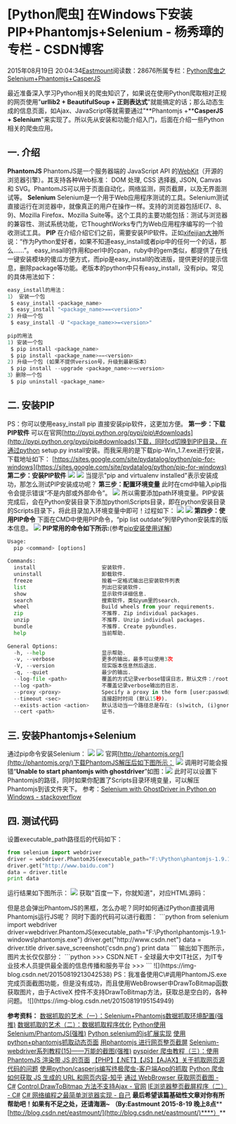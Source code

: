 
# [Python爬虫] 在Windows下安装PIP+Phantomjs+Selenium - 杨秀璋的专栏 - CSDN博客

2015年08月19日 20:04:34[Eastmount](https://me.csdn.net/Eastmount)阅读数：28676所属专栏：[Python爬虫之Selenium+Phantomjs+CasperJS](https://blog.csdn.net/column/details/eastmount-spider.html)



最近准备深入学习Python相关的爬虫知识了，如果说在使用Python爬取相对正规的网页使用"**urllib2 + BeautifulSoup + 正则表达式**"就能搞定的话；那么动态生成的信息页面，如Ajax、JavaScript等就需要通过"**Phantomjs
 +****CasperJS + Selenium**"来实现了。所以先从安装和功能介绍入门，后面在介绍一些Python相关的爬虫应用。
## 一. 介绍
**PhantomJS**
PhantomJS是一个服务器端的 JavaScript API 的[WebKit](http://baike.baidu.com/link?url=2KTqOPM_VIV6Etls4s1esrsIGg6ntkgi5tP46b2gqxR1V319nkYrwPpUBZWMxKYQvRHYUEuBrFxXNRKk7vWGmq)（开源的浏览器引擎）。其支持各种Web标准：
 DOM 处理, CSS 选择器, JSON, Canvas 和 SVG。PhantomJS可以用于页面自动化，网络监测，网页截屏，以及无界面测试等。
**Selenium**
Selenium是一个用于Web应用程序测试的工具。Selenium测试直接运行在浏览器中，就像真正的用户在操作一样。支持的浏览器包括IE(7、8、9)、Mozilla Firefox、Mozilla Suite等。这个工具的主要功能包括：测试与浏览器的兼容性、测试系统功能，它ThoughtWorks专门为Web应用程序编写的一个验收测试工具。
**PIP**
在介绍介绍它们之前，需要安装PIP软件。正如[xifeijian大神](http://blog.csdn.net/xifeijian/article/details/12576455)所说：“作为Python爱好者，如果不知道easy_install或者pip中的任何一个的话，那么......”。
easy_insall的作用和perl中的cpan，ruby中的gem类似，都提供了在线一键安装模块的傻瓜方便方式，而pip是easy_install的改进版，提供更好的提示信息，删除package等功能。老版本的python中只有easy_install，没有pip。常见的具体用法如下：

```python
easy_install的用法：  
1） 安装一个包  
 $ easy_install <package_name>  
 $ easy_install "<package_name>==<version>"  
2) 升级一个包  
 $ easy_install -U "<package_name>>=<version>"  
  
pip的用法  
1) 安装一个包  
 $ pip install <package_name>  
 $ pip install <package_name>==<version>  
2) 升级一个包 (如果不提供version号，升级到最新版本）  
 $ pip install --upgrade <package_name>>=<version>  
3）删除一个包  
 $ pip uninstall <package_name>
```

## 二. 安装PIP
PS：你可以使用easy_install pip 直接安装pip软件，这更加方便。
**第一步：下载PIP软件**
可以在官网[http://pypi.python.org/pypi/pip\#downloads](http://pypi.python.org/pypi/pip#downloads)下载，同时cd切换到PIP目录，在通过python
 setup.py install安装。而我采用的是下载pip-Win_1.7.exe进行安装，下载地址如下：
[https://sites.google.com/site/pydatalog/python/pip-for-windows](https://sites.google.com/site/pydatalog/python/pip-for-windows)
**第二步：安装PIP软件**
![](https://img-blog.csdn.net/20150819191610482)
![](https://img-blog.csdn.net/20150819191652551)
当提示"pip and virtualenv installed"表示安装成功，那怎么测试PIP安装成功呢？
**第三步：配置环境变量**
此时在cmd中输入pip指令会提示错误“不是内部或外部命令”。
![](https://img-blog.csdn.net/20150819192258231)
所以需要添加path环境变量。PIP安装完成后，会在Python安装目录下添加python\Scripts目录，即在python安装目录的Scripts目录下，将此目录加入环境变量中即可！过程如下：
![](https://img-blog.csdn.net/20150819191909357)
![](https://img-blog.csdn.net/20150819191929044)
**第四步：使用PIP命令**
下面在CMD中使用PIP命令，“pip list outdate”列举Python安装库的版本信息。
![](https://img-blog.csdn.net/20150819192428460)
**PIP常用的命令如下所示:**(参考[pip安装使用详解](http://www.ttlsa.com/python/how-to-install-and-use-pip-ttlsa/))
```python
Usage:     
  pip <command> [options]  
   
Commands:  
  install                     安装软件.  
  uninstall                   卸载软件.  
  freeze                      按着一定格式输出已安装软件列表  
  list                        列出已安装软件.  
  show                        显示软件详细信息.  
  search                      搜索软件，类似yum里的search.  
  wheel                       Build wheels from your requirements.  
  zip                         不推荐. Zip individual packages.  
  unzip                       不推荐. Unzip individual packages.  
  bundle                      不推荐. Create pybundles.  
  help                        当前帮助.  
   
General Options:  
  -h, --help                  显示帮助.  
  -v, --verbose               更多的输出，最多可以使用3次  
  -V, --version               现实版本信息然后退出.  
  -q, --quiet                 最少的输出.  
  --log-file <path>           覆盖的方式记录verbose错误日志，默认文件：/root/.pip/pip.log  
  --log <path>                不覆盖记录verbose输出的日志.  
  --proxy <proxy>             Specify a proxy in the form [user:passwd@]proxy.server:port.  
  --timeout <sec>             连接超时时间 (默认15秒).  
  --exists-action <action>    默认活动当一个路径总是存在: (s)witch, (i)gnore, (w)ipe, (b)ackup.  
  --cert <path>               证书.
```




## 三. 安装Phantomjs+Selenium
通过pip命令安装Selenium：
![](https://img-blog.csdn.net/20150819192734965)
![](https://img-blog.csdn.net/20150819192758993)
官网[http://phantomjs.org/](http://phantomjs.org/)下载PhantomJS解压后如下图所示：
![](https://img-blog.csdn.net/20150819192938843)
调用时可能会报错“**Unable to start phantomjs with ghostdriver**”如图：![](https://img-blog.csdn.net/20150819193434045)
此时可以设置下Phantomjs的路径，同时如果你配置了Scripts目录环境变量，可以解压Phantomjs到该文件夹下。
参考：[Selenium
 with GhostDriver in Python on Windows - stackoverflow](http://stackoverflow.com/questions/21768554/selenium-with-ghostdriver-in-python-on-windows)

## 四. 测试代码

设置executable_path路径后的代码如下：
```python
from selenium import webdriver
driver = webdriver.PhantomJS(executable_path="F:\Python\phantomjs-1.9.1-windows\phantomjs.exe")
driver.get("http://www.baidu.com")
data = driver.title
print data
```
运行结果如下图所示：
![](https://img-blog.csdn.net/20150819194504828)
获取"百度一下，你就知道"，对应HTML源码：
<title>百度一下，你就知道</title>
但是总会弹出PhantomJS的黑框，怎么办呢？同时如何通过Python直接调用Phantomjs运行JS呢？
同时下面的代码可以进行截图：
```python
from selenium import webdriver  
driver=webdriver.PhantomJS(executable_path="F:\Python\phantomjs-1.9.1-windows\phantomjs.exe")  
driver.get("http://www.csdn.net")  
data = driver.title
driver.save_screenshot('csdn.png')
print data
```
输出如下图所示，图片太长仅仅部分：
```python
>>> 
CSDN.NET - 全球最大中文IT社区，为IT专业技术人员提供最全面的信息传播和服务平台
>>>
```
![](https://img-blog.csdn.net/20150819213042538)
PS：我准备使用C\#调用PhantomJS.exe完成页面截图功能，但是没有成功，而且使用WebBrowser中DrawToBitmap函数获取图片，由于ActiveX 控件不支持DrawToBitmap方法，获取总是空白的，各种问题。
![](https://img-blog.csdn.net/20150819195154949)




**参考资料：**
[数据抓取的艺术（一）：Selenium+Phantomjs数据抓取环境配置(强推)](http://blog.chinaunix.net/uid-22414998-id-3692113.html)
[数据抓取的艺术（二）：数据抓取程序优化](http://blog.chinaunix.net/uid-22414998-id-3695673.html)
[Python使用Selenium/PhantomJS(强推)](http://www.haiyun.me/archives/989.html)
[Python selenium的js扩展实现](http://www.cnblogs.com/shizioo/p/3813929.html)
[使用python+phantomjs抓取动态页面](http://my.oschina.net/ushuaia/blog/361091)
[用phantomjs 进行网页整页截屏](http://www.cnblogs.com/yesicoo/archive/2012/05/25/2518729.html)
[Selenium-webdriver系列教程(15)——万能的截图(强推)](http://www.cnblogs.com/timsheng/archive/2012/09/05/2672651.html)
[pyspider 爬虫教程（三）：使用 PhantomJS 渲染带 JS 的页面](http://segmentfault.com/a/1190000002477913)
[【PHP】【.NET】【JS】【AJAX】关于抓取网页源代码的问题](http://segmentfault.com/q/1010000000581910#a-1020000000582320)
[
使用python/casperjs编写终极爬虫-客户端App的抓取](http://blog.csdn.net/xiaoyao3857/article/details/9180989)
[Python 爬虫如何获取 JS 生成的 URL 和网页内容-知乎](http://www.zhihu.com/question/21471960)
[通过 WebBrowser 获取网页截图 - C\#](http://www.cnblogs.com/snowdream/archive/2011/05/16/get-webpage-snapshot-by-webbrowser-control.html)
[Control.DrawToBitmap 方法不支持Ajax - 官网](https://msdn.microsoft.com/zh-cn/library/system.windows.forms.control.drawtobitmap(v=VS.90).aspx)
[IE浏览器整页截屏程序（二） - C\#](http://www.cnblogs.com/lavezhang/archive/2012/05/26/2519646.html)
[C\# 网络编程之最简单浏览器实现 - 自己](http://blog.csdn.net/eastmount/article/details/9490009)
**最后希望该篇基础性文章对你有所帮助吧！如果有不足之处，还请海涵~**
**（By:Eastmount 2015-8-19 晚上8点****[http://blog.csdn.net/eastmount/](http://blog.csdn.net/eastmount/)****）**

